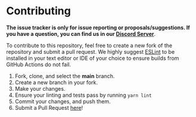 # Contributing

**The issue tracker is only for issue reporting or proposals/suggestions. If you
have a question, you can find us in our [Discord Server]**.

To contribute to this repository, feel free to create a new fork of the
repository and submit a pull request. We highly suggest [ESLint] to be installed
in your text editor or IDE of your choice to ensure builds from GitHub Actions
do not fail.

1. Fork, clone, and select the **main** branch.
2. Create a new branch in your fork.
3. Make your changes.
4. Ensure your linting and tests pass by running `yarn lint`
5. Commit your changes, and push them.
6. Submit a Pull Request [here]!

[discord server]: https://join.skyra.pw
[here]: https://github.com/skyra-project/discord-components/pulls
[eslint]: https://eslint.org/
